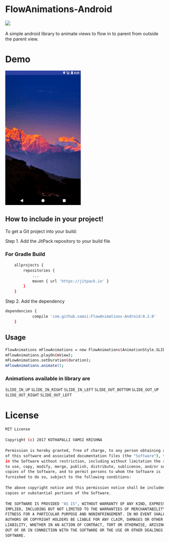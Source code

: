 # FlowAnimations-Android

[![](https://jitpack.io/v/vamzi/FlowAnimations-Android.svg)](https://jitpack.io/#vamzi/FlowAnimations-Android)

A simple android library to animate views to flow in to parent from outside the parent view.

# Demo
![](https://raw.githubusercontent.com/vamzi/FlowAnimations-Android/master/app/src/main/res/drawable/gif_2.gif)

## How to include in your project!

To get a Git project into your build:

Step 1. Add the JitPack repository to your build file

### For Gradle Build

```sh
	allprojects {
		repositories {
			...
			maven { url 'https://jitpack.io' }
		}
	}
```
Step 2. Add the dependency

```sh
dependencies {
	        compile 'com.github.vamzi:FlowAnimations-Android:0.2.0'
	}
```

## Usage

```sh
FlowAnimations mFlowAnimations = new FlowAnimations(AnimationStyle.SLIDE_IN_BOTTOM);
mFlowAnimations.playOn(mView);
mFLowAnimations.setDuration(duration);
mFlowAnimations.animate();
```
### Animations available in library are

 `SLIDE_IN_UP`
 `SLIDE_IN_RIGHT`
 `SLIDE_IN_LEFT`
 `SLIDE_OUT_BOTTOM`
 `SLIDE_OUT_UP`
 `SLIDE_OUT_RIGHT`
 `SLIDE_OUT_LEFT`

# License
```sh
MIT License

Copyright (c) 2017 KOTHAPALLI VAMSI KRISHNA

Permission is hereby granted, free of charge, to any person obtaining a copy
of this software and associated documentation files (the "Software"), to deal
in the Software without restriction, including without limitation the rights
to use, copy, modify, merge, publish, distribute, sublicense, and/or sell
copies of the Software, and to permit persons to whom the Software is
furnished to do so, subject to the following conditions:

The above copyright notice and this permission notice shall be included in all
copies or substantial portions of the Software.

THE SOFTWARE IS PROVIDED "AS IS", WITHOUT WARRANTY OF ANY KIND, EXPRESS OR
IMPLIED, INCLUDING BUT NOT LIMITED TO THE WARRANTIES OF MERCHANTABILITY,
FITNESS FOR A PARTICULAR PURPOSE AND NONINFRINGEMENT. IN NO EVENT SHALL THE
AUTHORS OR COPYRIGHT HOLDERS BE LIABLE FOR ANY CLAIM, DAMAGES OR OTHER
LIABILITY, WHETHER IN AN ACTION OF CONTRACT, TORT OR OTHERWISE, ARISING FROM,
OUT OF OR IN CONNECTION WITH THE SOFTWARE OR THE USE OR OTHER DEALINGS IN THE
SOFTWARE.
```
